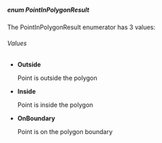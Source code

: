 ##### enum PointInPolygonResult

The PointInPolygonResult enumerator has 3 values: 

###### Values
* **Outside**

    Point is outside the polygon 

* **Inside**

    Point is inside the polygon 

* **OnBoundary**

    Point is on the polygon boundary 
